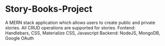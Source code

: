# Story-Books-Project
A MERN stack application which allows users to create public and private stories. All CRUD operations are supported for stories.
Fontend: Handlebars, CSS, Materialize CSS, Javascript
Backend: NodeJS, MongoDB, Google OAuth
